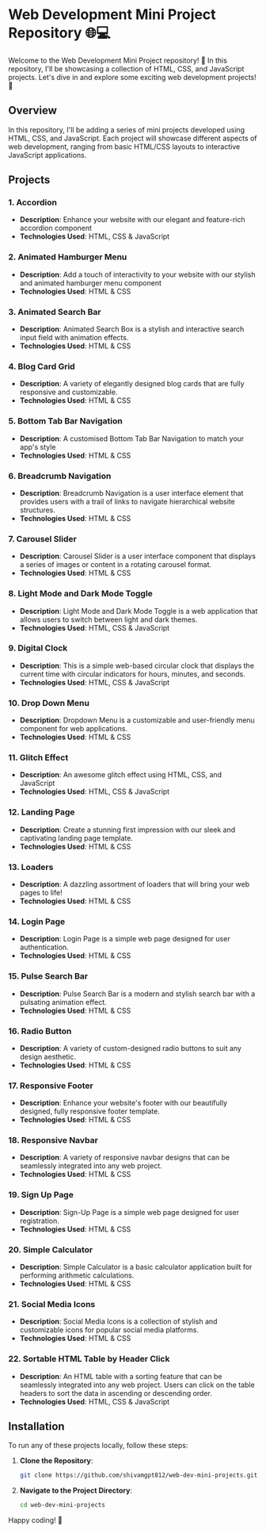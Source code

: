 # Web Development Mini Project Repository 🌐💻

Welcome to the Web Development Mini Project repository! 🎉 In this repository, I'll be showcasing a collection of HTML, CSS, and JavaScript projects. Let's dive in and explore some exciting web development projects! 🚀

## Overview

In this repository, I'll be adding a series of mini projects developed using HTML, CSS, and JavaScript. Each project will showcase different aspects of web development, ranging from basic HTML/CSS layouts to interactive JavaScript applications.

## Projects

### 1. Accordion

- **Description**: Enhance your website with our elegant and feature-rich accordion component
- **Technologies Used**: HTML, CSS & JavaScript

### 2. Animated Hamburger Menu 

- **Description**: Add a touch of interactivity to your website with our stylish and animated hamburger menu component
- **Technologies Used**: HTML & CSS

### 3. Animated Search Bar

- **Description**: Animated Search Box is a stylish and interactive search input field with animation effects.
- **Technologies Used**: HTML & CSS

### 4. Blog Card Grid

- **Description**: A variety of elegantly designed blog cards that are fully responsive and customizable.
- **Technologies Used**: HTML & CSS

### 5. Bottom Tab Bar Navigation

- **Description**: A customised Bottom Tab Bar Navigation to match your app's style
- **Technologies Used**: HTML & CSS

### 6. Breadcrumb Navigation

- **Description**: Breadcrumb Navigation is a user interface element that provides users with a trail of links to navigate hierarchical website structures.
- **Technologies Used**: HTML & CSS

### 7. Carousel Slider

- **Description**: Carousel Slider is a user interface component that displays a series of images or content in a rotating carousel format.
- **Technologies Used**: HTML & CSS

### 8. Light Mode and Dark Mode Toggle

- **Description**: Light Mode and Dark Mode Toggle is a web application that allows users to switch between light and dark themes.
- **Technologies Used**: HTML, CSS & JavaScript

### 9. Digital Clock

- **Description**: This is a simple web-based circular clock that displays the current time with circular indicators for hours, minutes, and seconds.
- **Technologies Used**: HTML, CSS & JavaScript

### 10. Drop Down Menu

- **Description**: Dropdown Menu is a customizable and user-friendly menu component for web applications.
- **Technologies Used**: HTML & CSS

### 11. Glitch Effect

- **Description**: An awesome glitch effect using HTML, CSS, and JavaScript
- **Technologies Used**: HTML, CSS & JavaScript

### 12. Landing Page

- **Description**: Create a stunning first impression with our sleek and captivating landing page template.
- **Technologies Used**: HTML & CSS

### 13. Loaders

- **Description**: A dazzling assortment of loaders that will bring your web pages to life!
- **Technologies Used**: HTML & CSS

### 14. Login Page

- **Description**: Login Page is a simple web page designed for user authentication.
- **Technologies Used**: HTML & CSS

### 15. Pulse Search Bar

- **Description**: Pulse Search Bar is a modern and stylish search bar with a pulsating animation effect.
- **Technologies Used**: HTML & CSS

### 16. Radio Button

- **Description**: A variety of custom-designed radio buttons to suit any design aesthetic.
- **Technologies Used**: HTML & CSS

### 17. Responsive Footer

- **Description**: Enhance your website's footer with our beautifully designed, fully responsive footer template.
- **Technologies Used**: HTML & CSS

### 18. Responsive Navbar

- **Description**: A variety of responsive navbar designs that can be seamlessly integrated into any web project.
- **Technologies Used**: HTML & CSS

### 19. Sign Up Page

- **Description**: Sign-Up Page is a simple web page designed for user registration.
- **Technologies Used**: HTML & CSS

### 20. Simple Calculator

- **Description**: Simple Calculator is a basic calculator application built for performing arithmetic calculations.
- **Technologies Used**: HTML & CSS

### 21. Social Media Icons

- **Description**: Social Media Icons is a collection of stylish and customizable icons for popular social media platforms.
- **Technologies Used**: HTML & CSS

### 22. Sortable HTML Table by Header Click

- **Description**: An HTML table with a sorting feature that can be seamlessly integrated into any web project. Users can click on the table headers to sort the data in ascending or descending order.
- **Technologies Used**: HTML, CSS & JavaScript

## Installation

To run any of these projects locally, follow these steps:

1. **Clone the Repository**:
    ```sh
    git clone https://github.com/shivamgpt812/web-dev-mini-projects.git
    ```

2. **Navigate to the Project Directory**:
    ```sh
    cd web-dev-mini-projects
    ```
    
Happy coding! 🌟
